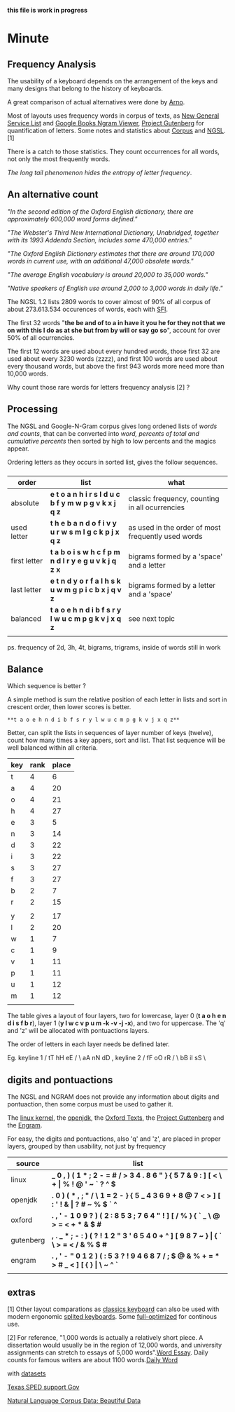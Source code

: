 __this file is work in progress__

# Minute 

## Frequency Analysis

The usability of a keyboard depends on the arrangement of the keys and many designs that belong to the history of keyboards.

A great comparison of actual alternatives were done by [Arno](https://www.preprints.org/manuscript/202103.0287/v1).

Most of layouts uses frequency words in corpus of texts, as [New General Service List](https://www.newgeneralservicelist.com/) and [Google Books Ngram Viewer](https://books.google.com/ngrams), [Project Gutenberg](https://www.gutenberg.org/) for quantification of letters. Some notes and statistics about [Corpus](https://github.com/agsb/minute/blob/main/docs/Corpus_Frequency.md) and [NGSL](https://github.com/agsb/minute/blob/main/docs/NGSL_Frequency.md).[1]

There is a catch to those statistics. They count occurrences for all words, not only the most frequently words. 

_The long tail phenomenon hides the entropy of letter frequency_. 

## An alternative count

_"In the second edition of the Oxford English dictionary, there are approximately 600,000 word forms defined."_

_"The Webster's Third New International Dictionary, Unabridged, together with its 1993 Addenda Section, includes some 470,000 entries."_

_"The Oxford English Dictionary estimates that there are around 170,000 words in current use, with an additional 47,000 obsolete words."_

_"The average English vocabulary is around 20,000 to 35,000 words."_

_"Native speakers of English use around 2,000 to 3,000 words in daily life."_

The NGSL 1.2 lists 2809 words to cover almost of 90% of all corpus of about 273.613.534 occurences of words, each with [SFI](http://www.manulex.org/docs/en/Manulex.pdf). 

The first 32 words "__the be and of to a in have it you he for they not that we on with this I do as at she but from by will or say go so__", account for over 50% of all ocurrencies.

The first 12 words are used about every hundred words, those first 32 are used about every 3230 words (zzzz), and first 100 words are used about every thousand words, but above the first 943 words more need more than 10,000 words. 

Why count those rare words for letters frequency analysis [2] ?

## Processing

The NGSL and Google-N-Gram corpus gives long ordened lists of _words and counts_, that can be converted into _word, percents of total and cumulative percents_ then sorted by high to low percents and the magics appear. 

Ordering letters as they occurs in sorted list, gives the follow sequences.

### 
| order | list | what |
| -- | -- |-- |
| absolute | **e t o a n h i r s l d u c b f y m w p g v k x j q z** | classic frequency, counting in all ocurrencies |
| used letter | **t h e b a n d o f i v y u r w s m l g c k p j x q z** | as used  in the order of most frequently used words |
| first letter | **t a b o i s w h c f p m n d l r y e g u v k j q z x** | bigrams formed by a 'space' and a letter |
| last letter | **e t n d y o r f a l h s k u w m g p i c b x j q v z** | bigrams formed by a letter and a 'space' |
| balanced | **t a o e h n d i b f s r y l w u c m p g k v j x q z** | see next topic |
|  |  | |

ps. frequency of 2d, 3h, 4t, bigrams, trigrams, inside of words still in work

## Balance

Which sequence is better ? 

A simple method is sum the relative position of each letter in lists and sort in crescent order, then lower scores is better.

    **t a o e h n d i b f s r y l w u c m p g k v j x q z**

Better, can split the lists in sequences of layer number of keys (twelve), count how many times a key appers, sort and list. 
That list sequence will be well balanced within all criteria.

| key| rank | place |
| -- | -- | -- |
 | t | 4 | 6 |
 | a | 4 | 20 |
 | o | 4 | 21 |
 | h | 4 | 27 |
 | e | 3 | 5 |
 | n | 3 | 14 |
 | d | 3 | 22 |
 | i | 3 | 22 |
 | s | 3 | 27 |
 | f | 3 | 27 |
 | b | 2 | 7 |
 | r | 2 | 15 |
 | | | |
 | y | 2 | 17 |
 | l | 2 | 20 |
 | w | 1 | 7 |
 | c | 1 | 9 |
 | v | 1 | 11 |
 | p | 1 | 11 |
 | u | 1 | 12 |
 | m | 1 | 12 |
 | | | |

The table gives a layout of four layers, two for lowercase, layer 0 (**t a o h e n d i s f b r**),  layer 1 (**y l w c v p u m -k -v -j -x**), and two for uppercase. The 'q' and 'z' will be allocated with pontuactions layers. 
  
The order of letters in each layer needs be defined later. 

Eg. keyline 1 / tT hH eE / \ aA nN dD \, keyline 2 / fF oO rR / \ bB iI sS \ 

## digits and pontuactions

The NGSL and NGRAM does not provide any information about digits and pontuaction, then some corpus must be used to gather it. 

The [linux kernel](https://github.com/agsb/minute/blob/main/docs/stats.linux.md), the [openjdk](https://github.com/agsb/minute/blob/main/docs/stats.openjava.md), the [Oxford Texts](https://github.com/agsb/minute/blob/main/docs/stats.oxford.md), the [Project Guttenberg](https://github.com/agsb/minute/blob/main/docs/stats.guttenberg.md) and the [Engram](https://github.com/agsb/minute/blob/main/docs/stats.engram.md).

For easy, the digits and pontuactions, also 'q' and 'z', are placed in proper layers, grouped by than usability, not just by frequency

| source | list |
| --- | --- |
| linux | **_ 0 , ) ( 1 * ; 2 - = # / > 3 4 . 8 6 " } { 5 7 & 9 : ] [ < \ + \| % ! @ ' ~ ` ? ^ $** |
| openjdk | **. 0 ) ( * , ; " / \ 1 = 2 - } { 5 _ 4 3 6 9 + 8 @ 7 < > ] [ : ' ! & \| ? # ~ % $ ` ^** |
| oxford | **. , ' - 1 0 9 ? ) ( 2 : 8 5 3 ; 7 6 4 " ! ] [ / % } { ` _ \ @ > = < + * & $ #** |
| gutenberg | **, . _ * ; - : ) ( ? ! 1 2 " 3 ' 6 5 4 0 + ^ ] [ 9 8 7 ~ } \| { ` \ > = < / & % $ #** |
| engram | **. , ' - " 0 1 2 ) ( : 5 3 ? ! 9 4 6 8 7 / ; $ @ & % + = * > # _ < ] [ { } \| \ ~ ^ `** |
| | | 
## extras

[1] Other layout comparations as [classics keyboard](http://pinouchon.github.io/keyboard/layouts/2016/03/07/layouts-review-dvorak-vs-colemak-vs-carpalx-vs-workman.html) can also be used with modern ergonomic [splited keyboards](https://github.com/diimdeep/awesome-split-keyboards). Some [full-optimized](https://mk.bcgsc.ca/carpalx/?full_optimization) for continous use.

[2] For reference, "1,000 words is actually a relatively short piece. A dissertation would usually be in the region of 12,000 words, and university assignments can stretch to essays of 5,000 words".[Word Essay](https://wordcounter.net/blog/2016/08/22/101946_how-long-does-it-take-to-write-a-1000-word-essay.html). Daily counts for famous writers are about 1100 words.[Daily Word](https://wordcounter.net/blog/2017/12/04/103207_the-daily-word-counts-of-19-famous-writers.html)

with [datasets](https://storage.googleapis.com/books/ngrams/books/datasetsv3.html)

[Texas SPED support Gov](https://spedsupport.tea.texas.gov/sites/default/files/2023-08/high-frequency-word-list.pdf)

[Natural Language Corpus Data: Beautiful Data](http://norvig.com/ngrams/)

